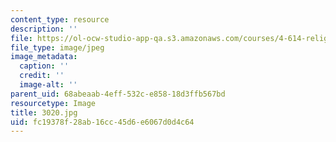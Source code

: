 ```yaml
---
content_type: resource
description: ''
file: https://ol-ocw-studio-app-qa.s3.amazonaws.com/courses/4-614-religious-architecture-and-islamic-cultures-fall-2002/fc19378f28ab16cc45d6e6067d0d4c64_3020.jpg
file_type: image/jpeg
image_metadata:
  caption: ''
  credit: ''
  image-alt: ''
parent_uid: 68abeaab-4eff-532c-e858-18d3ffb567bd
resourcetype: Image
title: 3020.jpg
uid: fc19378f-28ab-16cc-45d6-e6067d0d4c64
---
```

